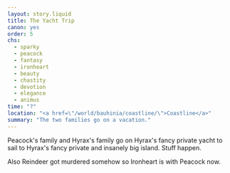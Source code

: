 ```yaml
---
layout: story.liquid
title: The Yacht Trip
canon: yes
order: 5
chs:
  - sparky
  - peacock
  - fantasy
  - ironheart
  - beauty
  - chastity
  - devotion
  - elegance
  - animus
time: "?"
location: "<a href=\"/world/bauhinia/coastline/\">Coastline</a>"
summary: "The two families go on a vacation."
---
```


Peacock's family and Hyrax's family go on Hyrax's fancy private yacht to sail to Hyrax's fancy private and insanely big island. Stuff happen.

Also Reindeer got murdered somehow so Ironheart is with Peacock now.
